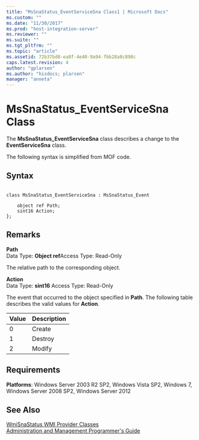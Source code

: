 ```yaml
---
title: "MsSnaStatus_EventServiceSna Class1 | Microsoft Docs"
ms.custom: ""
ms.date: "11/30/2017"
ms.prod: "host-integration-server"
ms.reviewer: ""
ms.suite: ""
ms.tgt_pltfrm: ""
ms.topic: "article"
ms.assetid: 72b37bd8-ea8f-4e40-9a94-fbb28a8c898c
caps.latest.revision: 4
author: "gplarsen"
ms.author: "hisdocs; plarsen"
manager: "anneta"
---
```

# MsSnaStatus_EventServiceSna Class
The **MsSnaStatus_EventServiceSna** class describes a change to the **EventServiceSna** class.  
  
 The following syntax is simplified from MOF code.  
  
## Syntax  
  
```  
  
class MsSnaStatus_EventServiceSna : MsSnaStatus_Event  
  
    object ref Path;  
    sint16 Action;  
};  
```  
  
## Remarks  
 **Path**  
 Data Type: **Object ref**Access Type: Read-Only  
  
 The relative path to the corresponding object.  
  
 **Action**  
 Data Type: **sint16** Access Type: Read-Only  
  
 The event that occurred to the object specified in **Path**. The following table describes the valid values for **Action**.  
  
|Value|Description|  
|-----------|-----------------|  
|0|Create|  
|1|Destroy|  
|2|Modify|  
  
## Requirements  
 **Platforms**: Windows Server 2003 R2 SP2, Windows Vista SP2, Windows 7, Windows Server 2008 SP2, Windows Server 2012  
  
## See Also  
 [WmiSnaStatus WMI Provider Classes](../core/wmisnastatus-wmi-provider-classes1.md)   
 [Administration and Management Programmer's Guide](./administration-and-management-programmer-s-guide2.md)
